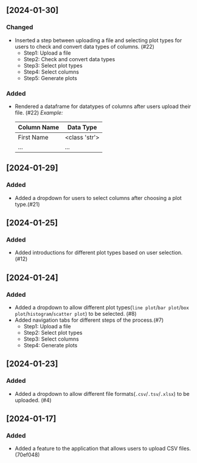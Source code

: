 ## [2024-01-30]
### Changed
 - Inserted a step between uploading a file and selecting plot types for users to check and convert data types of columns. (#22)
    - Step1: Upload a file
    - Step2: Check and convert data types
    - Step3: Select plot types
    - Step4: Select columns
    - Step5: Generate plots

### Added
 - Rendered a dataframe for datatypes of columns after users upload their file. (#22)
   *Example:*

   |Column Name|Data Type|
   |-|-|
   |First Name|<class 'str'>|
   |...|...|

## [2024-01-29]
### Added
 - Added a dropdown for users to select columns after choosing a plot type.(#21)

## [2024-01-25]
### Added
 - Added introductions for different plot types based on user selection.(#12)

## [2024-01-24]
### Added
 - Added a dropdown to allow different plot types(`line plot`/`bar plot`/`box plot`/`histogram`/`scatter plot`) to be selected. (#8)
 - Added navigation tabs for different steps of the process.(#7)
    - Step1: Upload a file
    - Step2: Select plot types
    - Step3: Select columns
    - Step4: Generate plots

## [2024-01-23]
### Added
 - Added a dropdown to allow different file formats(`.csv`/`.tsv`/`.xlsx`) to be uploaded. (#4)

## [2024-01-17]
### Added
- Added a feature to the application that allows users to upload CSV files.(70ef048)